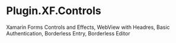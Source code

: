 # Plugin.XF.Controls
Xamarin Forms Controls and Effects, WebView with Headres, Basic Authentication, Borderless Entry, Borderless Editor
